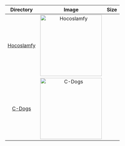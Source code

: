 | Directory | Image | Size |
| :--------: | :---: | :--: |
| [Hocoslamfy](https://github.com/schmurtzm/test-repo/releases/download/v1.4.8/Hocoslamfy.7z) | <img src="https://github.com/schmurtzm/test-repo/releases/download/v1.4.8/Hocoslamfy.7z" alt="Hocoslamfy" height="200"> |  |
| [C-Dogs]() | <img src="" alt="C-Dogs" height="200"> |  |
